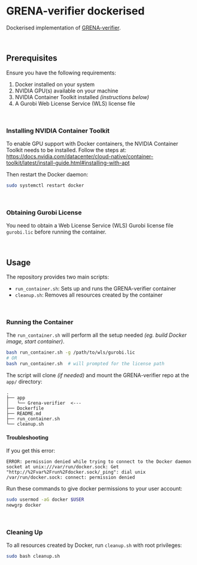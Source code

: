# GRENA-verifier dockerised

Dockerised implementation of [GRENA-verifier](https://github.com/Grena-verifier/Grena-verifier).

<br>

## Prerequisites

Ensure you have the following requirements:

1. Docker installed on your system
2. NVIDIA GPU(s) available on your machine
3. NVIDIA Container Toolkit installed _(instructions below)_
4. A Gurobi Web License Service (WLS) license file

<br>

### Installing NVIDIA Container Toolkit

To enable GPU support with Docker containers, the NVIDIA Container Toolkit needs to be installed. Follow the steps at: https://docs.nvidia.com/datacenter/cloud-native/container-toolkit/latest/install-guide.html#installing-with-apt

Then restart the Docker daemon:
```bash
sudo systemctl restart docker
```

<br>

### Obtaining Gurobi License

You need to obtain a Web License Service (WLS) Gurobi license file `gurobi.lic` before running the container.

<br>

## Usage

The repository provides two main scripts:

-   `run_container.sh`: Sets up and runs the GRENA-verifier container
-   `cleanup.sh`: Removes all resources created by the container

<br>

### Running the Container

The `run_container.sh` will perform all the setup needed _(eg. build Docker image, start container)_.

```bash
bash run_container.sh -g /path/to/wls/gurobi.lic
# OR
bash run_container.sh  # will prompted for the license path
```

The script will clone _(if needed)_ and mount the GRENA-verifier repo at the `app/` directory:

```
.
├── app
│   └── Grena-verifier  <---
├── Dockerfile
├── README.md
├── run_container.sh
└── cleanup.sh
```

#### Troubleshooting

If you get this error:

```
ERROR: permission denied while trying to connect to the Docker daemon socket at unix:///var/run/docker.sock: Get "http://%2Fvar%2Frun%2Fdocker.sock/_ping": dial unix /var/run/docker.sock: connect: permission denied
```

Run these commands to give docker permissions to your user account:

```bash
sudo usermod -aG docker $USER
newgrp docker
```

<br>

### Cleaning Up

To all resources created by Docker, run `cleanup.sh` with root privileges:

```bash
sudo bash cleanup.sh
```
